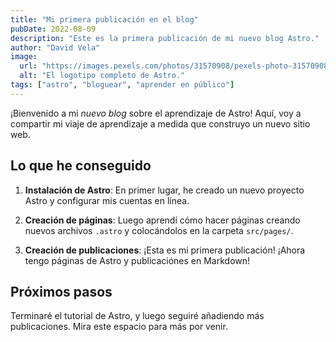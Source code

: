 ```yaml
---
title: "Mi primera publicación en el blog"
pubDate: 2022-08-09
description: "Este es la primera publicación de mi nuevo blog Astro."
author: "David Vela"
image:
  url: "https://images.pexels.com/photos/31570908/pexels-photo-31570908/free-photo-of-piloto-de-motocross-dinamico-en-accion-en-una-moto-de-cross.jpeg?auto=compress&cs=tinysrgb&w=1260&h=750&dpr=2"
  alt: "El logotipo completo de Astro."
tags: ["astro", "bloguear", "aprender en público"]
---
```


¡Bienvenido a mi _nuevo blog_ sobre el aprendizaje de Astro! Aquí, voy a compartir mi viaje de aprendizaje a medida que construyo un nuevo sitio web.

## Lo que he conseguido

1. **Instalación de Astro**: En primer lugar, he creado un nuevo proyecto Astro y configurar mis cuentas en línea.

2. **Creación de páginas**: Luego aprendí cómo hacer páginas creando nuevos archivos `.astro` y colocándolos en la carpeta `src/pages/`.

3. **Creación de publicaciones**: ¡Esta es mi primera publicación! ¡Ahora tengo páginas de Astro y publicaciónes en Markdown!

## Próximos pasos

Terminaré el tutorial de Astro, y luego seguiré añadiendo más publicaciones. Mira este espacio para más por venir.

